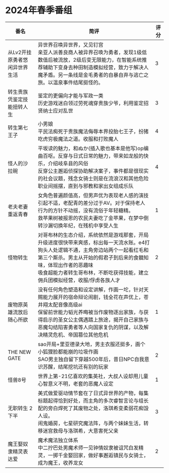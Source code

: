 # 2024年春季番组

| 番名               | 简评                                                                                                                                              | 评分 |
|------------------|-------------------------------------------------------------------------------------------------------------------------------------------------|----|
| 从Lv2开挂原勇者悠闲异世界生活 | 异世界召唤异世界，又见钉宫<br>亲亚人派善良商人被异界召唤为勇者，发现1级低数值后被流放，2级后变无限能力，在智能系统推荐辅助下变身去种田制造模拟经营，致力于解决人魔矛盾。另一条线是金毛勇者的自暴自弃与逃亡之旅。以温泉事件结尾挺怪的。                          | 3  |
| 转生贵族凭鉴定技能扭转人生    | 鉴定的更偏向才能与军政一类<br>历史游戏迷白领过劳死魂穿贵族少爷，利用鉴定招贤纳士应对乱世                                                                                                  | 3  |
| 转生第七王子              | 小男娘<br>平民法痴死于贵族魔法侮辱本界投胎七王子，扮猪吃虎穷极魔法之道。收服和打败魔人                                                                                                   | 4  |
| 怪人的沙拉碗           | 平坂读的魅力，和ぬか(插入歌也基本是他写)op编曲百呕。反穿与日式日常的魅力，带来如龙般的快乐，介绍岐阜县的风俗<br>反穿公主邂逅侦探协助解决案子，事件都是很现实的社会议题，残念女骑士则是在流浪汉和其他危险职业间摇摆，直到与邪教和家出女组成乐队                     | 4  |
| 老夫老妻重返青春         | 女角色普遍颜值高，但男声优为表现老人感的演技引起不适，老配青的差分过于AV。对于保持老人行为的方针不动摇，没有流俗于年轻糖精。<br>救苹果树被报恩的农民夫妻吃了金苹果，在梦中倒转沙漏切换年纪，在残机中享受人生                                       | 1  |
| 怪物转生             | 对哥布林的生态介绍，系统依然是游戏那套，开局升级进度很快带来爽感，标出每一天流水账。e4打狗头人处逻辑不通，主角旁边站两个一起看红毛和第三个厮杀。男主从开始的假君子到后来的食髓知味，体现出作者的恶趣味<br>吸食超能力者转生哥布林，不断吃获得技能，建立佣兵团模拟经营，收服/俘虏各族人才 | 2  |
| 废物原英雄流放后随心所欲     | 没有任何角色塑造和设定讲解，作画一坨，针对天赐能力展开的宿命辩论闹剧，钱全花在声优上，苍井翔太配音像高级ai<br>保留前世能力韬光养晦被当作废物逐出家族，与获得启示的圣女公主偶遇踏上旅途，揭开自己家族与恶魔勾结陷害勇者等人向国家复仇的阴谋，以及解决精灵危机、帝国篡位其他危机      | 1  |
| THE NEW GATE     | sao开局+里亚德录大地，男主衣服还挺多，画个小狐狸脸都能崩的垃圾作画<br>SAO男主独自留下穿越500年后，昔日NPC自我意识苏醒，结尾挖坑还有别的玩家                                                                  | 2  |
| 怪兽8号             | 世界上第-21亿喜欢的集英社，大叔人设却用儿童心智意义不明，老套的恶魔人设定<br>                 | 1  |
| 无职转生 2 下半        | 美式做爱驱动情节套在了日式异世界的产物，每集标题起得恰到好处，而主角的多次睿智言论与组长配的旁白焊死了其废物之处，洛琪希变柔弱花痴毁人设。<br>闹鬼婚房，七星研究魔法阵，与两个妹妹生活，转移迷宫救母与洛琪希，大意害死父亲                                 | 3  |
| 魔王娶奴隶精灵表达爱       | 魔术魔法独立体系<br>中二拧巴处男魔术师一见钟情奴隶被诅咒白发精灵，一掷千金娶回家，做好事邂逅镇民与女骑士，成为魔王，收养龙女                                                                                | 2  |
